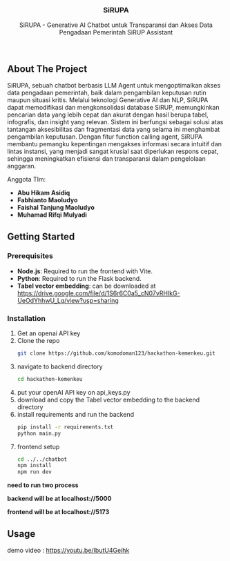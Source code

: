 



<!-- PROJECT LOGO -->
<br />
<div align="center">
<h3 align="center">SiRUPA</h3>
  <p align="center">
   SiRUPA - Generative AI Chatbot untuk Transparansi dan Akses Data Pengadaan Pemerintah SiRUP Assistant
    <br />
    <br />
    <br />
  </p>
</div>







<!-- ABOUT THE PROJECT -->
## About The Project
SiRUPA, sebuah chatbot berbasis LLM Agent untuk mengoptimalkan akses data pengadaan pemerintah, baik dalam pengambilan keputusan rutin maupun situasi kritis. Melalui teknologi Generative AI dan NLP, SiRUPA dapat memodifikasi dan mengkonsolidasi database SiRUP, memungkinkan pencarian data yang lebih cepat dan akurat dengan hasil berupa tabel, infografis, dan insight yang relevan. Sistem ini berfungsi sebagai solusi atas tantangan aksesibilitas dan fragmentasi data yang selama ini menghambat pengambilan keputusan. Dengan fitur function calling agent, SiRUPA membantu pemangku kepentingan mengakses informasi secara intuitif dan lintas instansi, yang menjadi sangat krusial saat diperlukan respons cepat, sehingga meningkatkan efisiensi dan transparansi dalam pengelolaan anggaran.

Anggota TIm:
- **Abu Hikam Asidiq**
- **Fabhianto Maoludyo**
- **Faishal Tanjung Maoludyo**
- **Muhamad Rifqi Mulyadi**

<!-- GETTING STARTED -->
## Getting Started


### Prerequisites

- **Node.js**: Required to run the frontend with Vite.
- **Python**: Required to run the Flask backend.
- **Tabel vector embedding**: can be downloaded at https://drive.google.com/file/d/1S6r6C0a5_cN07vRHIkG-UeOdYhhwU_Lq/view?usp=sharing

### Installation

1. Get an openai API key
2. Clone the repo
   ```sh
   git clone https://github.com/komodoman123/hackathon-kemenkeu.git
   ```
3. navigate to backend directory
    ```sh
    cd hackathon-kemenkeu
    ```
4. put your openAI API key on api_keys.py
5. download and copy the Tabel vector embedding to the backend directory 
6. install requirements and run the backend
   ```sh
   pip install -r requirements.txt
   python main.py
   ```
7. frontend setup
   ```sh
   cd ../../chatbot
   npm install
   npm run dev
   ```
**need to run two process**

**backend will be at localhost://5000**

**frontend will be at localhost://5173**




<!-- USAGE EXAMPLES -->
## Usage
demo video : https://youtu.be/IbutU4Geihk



